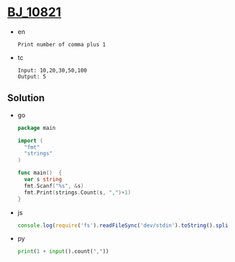 # [BJ_10821](https://acmicpc.net/problem/10821)

* en

  ```en
  Print number of comma plus 1
  ```

* tc

  ```tc
  Input: 10,20,30,50,100
  Output: 5
  ```

## Solution

* go

  ```go
  package main

  import (
    "fmt"
    "strings"
  )

  func main()  {
    var s string
    fmt.Scanf("%s", &s)
    fmt.Print(strings.Count(s, ",")+1)
  }
  ```

* js

  ```js
  console.log(require('fs').readFileSync('dev/stdin').toString().split(',').length);
  ```

* py

  ```py
  print(1 + input().count(","))
  ```
